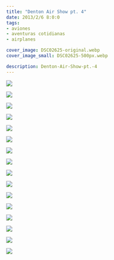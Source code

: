 ```yaml
---
title: "Denton Air Show pt. 4"
date: 2013/2/6 8:0:0
tags: 
- aviones
- aventuras cotidianas
- airplanes

cover_image: DSC02625-original.webp
cover_image_small: DSC02625-500px.webp

description: Denton-Air-Show-pt.-4
---
```



[![](DSC02625)](DSC02625-original.webp)

  

[![](DSC02628)](DSC02628-original.webp)

  

[![](DSC02629)](DSC02629-original.webp)

  

[![](DSC02632)](DSC02632-original.webp)

  

[![](DSC02633)](DSC02633-original.webp)

  

[![](DSC02640)](DSC02640-original.webp)

  

[![](DSC02642)](DSC02642-original.webp)

  

[![](DSC02643)](DSC02643-original.webp)

  

[![](DSC02663)](DSC02663-original.webp)

  

[![](DSC02718)](DSC02718-original.webp)

  

[![](DSC02730)](DSC02730-original.webp)

  

[![](DSC02731)](DSC02731-original.webp)

  

[![](DSC02736)](DSC02736-original.webp)

  

[![](DSC02737)](DSC02737-original.webp)

  

[![](DSC02738)](DSC02738-original.webp)

  

[![](DSC03411)](DSC03411-original.webp)
